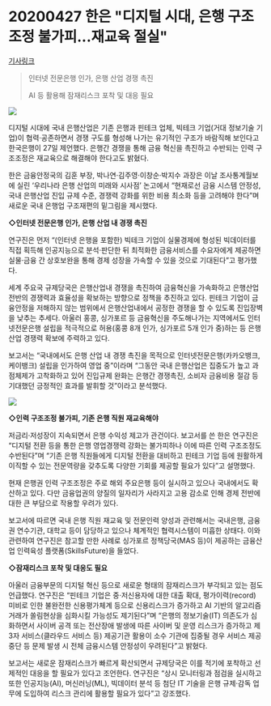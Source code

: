 # 20200427 한은 "디지털 시대, 은행 구조조정 불가피...재교육 절실"

[기사링크](<https://m.sedaily.com/NewsView/1Z1MZRJTF4>)



> 인터넷 전문은행 인가, 은행 산업 경쟁 촉진
>
> AI 등 활용해 잠재리스크 포착 및 대응 필요



![](https://newsimg.sedaily.com/2020/04/27/1Z1MZRJTF4_3.png)

  디지털 시대에 국내 은행산업은 기존 은행과 핀테크 업체, 빅테크 기업(거대 정보기술 기업)이 협력·공존하면서 경쟁 구도를 형성해 나가는 유기적인 구조가 바람직해 보인다고 한국은행이 27일 제언했다. 은행간 경쟁을 통해 금융 혁신을 촉진하고 수반되는 인력 구조조정은 재교육으로 해결해야 한다고도 밝혔다.



한은 금융안정국의 김훈 부장, 박나연·김주영·이창순·박지수 과장은 이날 조사통계월보에 실린 ‘우리나라 은행 산업의 미래와 시사점’ 논고에서 “현재로선 금융 시스템 안정성, 국내 은행산업 진입 규제 수준, 경쟁력 강화를 위한 비용 최소화 등을 고려해야 한다”며 새로운 국내 은행업 구조재편의 밑그림을 제시했다.



**◇인터넷 전문은행 인가, 은행 산업 내 경쟁 촉진**



연구진은 먼저 “(인터넷 은행을 포함한) 빅테크 기업이 실물경제에 형성된 빅데이터를 직접 획득해 인공지능으로 분석·판단한 뒤 최적화한 금융서비스를 수요자에게 제공하면 실물·금융 간 상호보완을 통해 경제 성장을 가속할 수 있을 것으로 기대된다”고 평가했다.



세계 주요국 규제당국은 은행산업내 경쟁을 촉진하여 금융혁신을 가속화하고 은행산업 전반의 경쟁력과 효율성을 확보하는 방향으로 정책을 추진하고 있다. 핀테크 기업이 금융안정을 저해하지 않는 범위에서 은행산업내에서 공정한 경쟁을 할 수 있도록 진입장벽을 낮추는 추세다. 아울러 홍콩, 싱가포르 등 금융혁신을 주도해나가는 지역에서도 인터넷전문은행 설립을 적극적으로 허용(홍콩 8개 인가, 싱가포르 5개 인가 중)하는 등 은행산업 경쟁력 확보에 주력하고 있다.



보고서는 “국내에서도 은행 산업 내 경쟁 촉진을 목적으로 인터넷전문은행(카카오뱅크, 케이뱅크) 설립을 인가하여 영업 중”이라며 “그동안 국내 은행산업은 집중도가 높고 과점체제가 고착화하고 있어 진입규제 완화는 은행간 경쟁촉진, 소비자 금융비용 절감 등 기대했던 긍정적인 효과를 발휘할 것”이라고 분석했다.  



![](https://newsimg.sedaily.com/2020/04/27/1Z1MZRJTF4_4.png)



**◇인력 구조조정 불가피, 기존 은행 직원 재교육해야**



저금리·저성장이 지속되면서 은행 수익성 제고가 관건이다. 보고서를 쓴 한은 연구진은 “디지털 전환 등을 통한 은행 영업경쟁력 강화는 불가피하나 이에 따른 인력 구조조정도 수반된다”며 “기존 은행 직원들에게 디지털 전환을 대비하고 핀테크 기업 등에 원활하게 이직할 수 있는 전문역량을 갖추도록 다양한 기회를 제공할 필요가 있다”고 설명했다.



  현재 은행권 인력 구조조정은 주로 해외 주요은행 등이 실시하고 있으나 국내에서도 확산하고 있다. 다만 금융업권의 양질의 일자리가 사라지고 고용 감소로 인해 경제 전반에 대한 큰 부담으로 작용할 우려가 있다.



보고서에 따르면 국내 은행 직원 재교육 및 전문인력 양성과 관련해서는 국내은행, 금융권 연수기관, 대학교 등이 담당하고 있으나 체계적인 협력시스템이 미흡한 상태다. 이와 관련하여 연구진은 참고할 만한 사례로 싱가포르 정책당국(MAS 등)이 제공하는 금융산업 인력육성 플랫폼(SkillsFuture)을 들었다.



**◇잠재리스크 포착 및 대응도 필요**



아울러 금융부문의 디지털 혁신 등으로 새로운 형태의 잠재리스크가 부각되고 있는 점도 언급했다. 연구진은 “핀테크 기업은 중·저신용자에 대한 대출 확대, 평가이력(record) 미비로 인한 불완전한 신용평가체계 등으로 신용리스크가 증가하고 AI 기반의 알고리즘 거래가 쏠림현상을 심화시킬 가능성도 제기된다”며 “은행의 정보기술(IT) 의존도가 심화하면서 사이버 공격 또는 전산장애 발생에 따른 사이버 및 운영 리스크가 증가하고 제3자 서비스(클라우드 서비스 등) 제공기관 활용이 소수 기관에 집중될 경우 서비스 제공 중단 등 문제 발생 시 전체 금융시스템 안정성이 우려된다”고 밝혔다.



보고서는 새로운 잠재리스크가 빠르게 확산되면서 규제당국은 이를 적기에 포착하고 선제적인 대응을 할 필요가 있다고 조언한다. 연구진은 “상시 모니터링과 점검을 실시하고 또한 인공지능(AI), 머신러닝(ML), 빅데이터 분석 등 첨단 IT 기술을 은행 규제·감독 업무에 도입하여 리스크 관리에 활용할 필요가 있다”고 강조했다.  